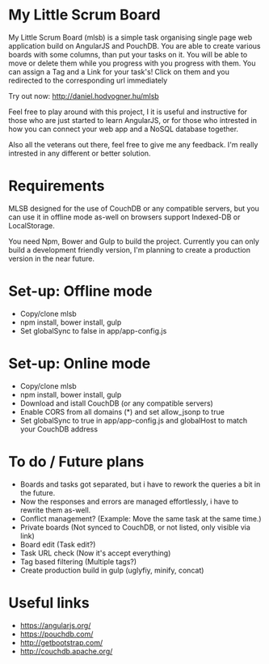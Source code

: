 # My Little Scrum Board
My Little Scrum Board (mlsb) is a simple task organising single page web application build on AngularJS and PouchDB.
You are able to create various boards with some columns, than put your tasks on it. You will be able to move or delete them while you progress with you progress with them. You can assign a Tag and a Link for your task's! Click on them and you redirected to the corresponding url immediately 

Try out now: http://daniel.hodvogner.hu/mlsb

Feel free to play around with this project, I it is useful and instructive for those who are just started to learn AngularJS, or for those who intrested in how you can connect your web app and a NoSQL database together.

Also all the veterans out there, feel free to give me any feedback. I'm really intrested in any different or better solution.

# Requirements
MLSB designed for the use of CouchDB or any compatible servers, but you can use it in offline mode as-well on browsers support Indexed-DB or LocalStorage.

You need Npm, Bower and Gulp to build the project. Currently you can only build a development friendly version, I'm planning to create a production version in the near future.

# Set-up: Offline mode
* Copy/clone mlsb
* npm install, bower install, gulp
* Set globalSync to false in app/app-config.js

# Set-up: Online mode
* Copy/clone mlsb
* npm install, bower install, gulp
* Download and istall CouchDB (or any compatible servers)
* Enable CORS from all domains (*) and set allow_jsonp to true
* Set globalSync to true in app/app-config.js and globalHost to match your CouchDB address

# To do / Future plans
* Boards and tasks got separated, but i have to rework the queries a bit in the future.
* Now the responses and errors are managed effortlessly, i have to rewrite them as-well.
* Conflict management? (Example: Move the same task at the same time.)
* Private boards (Not synced to CouchDB, or not listed, only visible via link)
* Board edit (Task edit?)
* Task URL check (Now it's accept everything)
* Tag based filtering (Multiple tags?)
* Create production build in gulp (uglyfiy, minify, concat)

# Useful links
* https://angularjs.org/
* https://pouchdb.com/
* http://getbootstrap.com/
* http://couchdb.apache.org/
